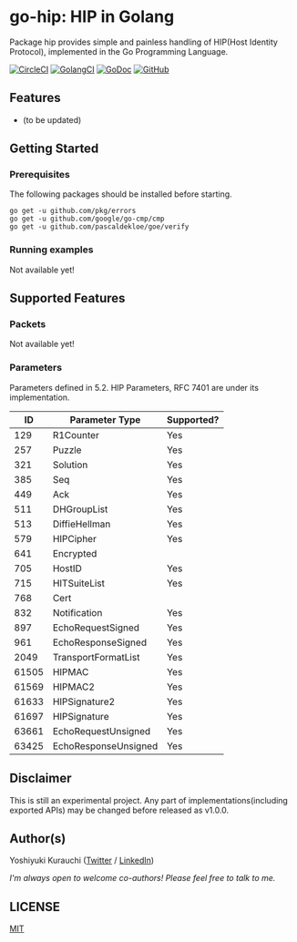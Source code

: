 # go-hip: HIP in Golang

Package hip provides simple and painless handling of HIP(Host Identity Protocol), implemented in the Go Programming Language.


[![CircleCI](https://circleci.com/gh/wmnsk/go-hip.svg?style=shield)](https://circleci.com/gh/wmnsk/go-hip)
[![GolangCI](https://golangci.com/badges/github.com/wmnsk/go-hip.svg)](https://golangci.com/r/github.com/wmnsk/go-hip)
[![GoDoc](https://godoc.org/github.com/wmnsk/go-hip?status.svg)](https://godoc.org/github.com/wmnsk/go-hip)
[![GitHub](https://img.shields.io/github/license/mashape/apistatus.svg)](https://github.com/wmnsk/go-hip/blob/master/LICENSE)

## Features

* (to be updated)

## Getting Started

### Prerequisites

The following packages should be installed before starting.

```shell-session
go get -u github.com/pkg/errors
go get -u github.com/google/go-cmp/cmp
go get -u github.com/pascaldekloe/goe/verify
```

### Running examples

Not available yet!

## Supported Features

### Packets

Not available yet!

### Parameters

Parameters defined in 5.2. HIP Parameters, RFC 7401 are under its implementation.

| ID    | Parameter Type       | Supported? |
|-------|----------------------|------------|
| 129   | R1Counter            | Yes        |
| 257   | Puzzle               | Yes        |
| 321   | Solution             | Yes        |
| 385   | Seq                  | Yes        |
| 449   | Ack                  | Yes        |
| 511   | DHGroupList          | Yes        |
| 513   | DiffieHellman        | Yes        |
| 579   | HIPCipher            | Yes        |
| 641   | Encrypted            |            |
| 705   | HostID               | Yes        |
| 715   | HITSuiteList         | Yes        |
| 768   | Cert                 |            |
| 832   | Notification         | Yes        |
| 897   | EchoRequestSigned    | Yes        |
| 961   | EchoResponseSigned   | Yes        |
| 2049  | TransportFormatList  | Yes        |
| 61505 | HIPMAC               | Yes        |
| 61569 | HIPMAC2              | Yes        |
| 61633 | HIPSignature2        | Yes        |
| 61697 | HIPSignature         | Yes        |
| 63661 | EchoRequestUnsigned  | Yes        |
| 63425 | EchoResponseUnsigned | Yes        |

## Disclaimer

This is still an experimental project. Any part of implementations(including exported APIs) may be changed before released as v1.0.0.

## Author(s)

Yoshiyuki Kurauchi ([Twitter](https://twitter.com/wmnskdmms) / [LinkedIn](https://www.linkedin.com/in/yoshiyuki-kurauchi/))

_I'm always open to welcome co-authors! Please feel free to talk to me._

## LICENSE

[MIT](https://github.com/wmnsk/go-hip/blob/master/LICENSE)
